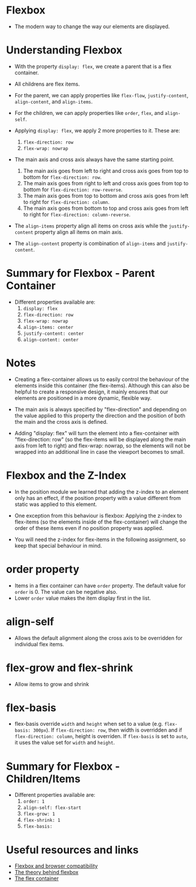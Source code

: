 # Flexbox

- The modern way to change the way our elements are displayed.

# Understanding Flexbox

- With the property `display: flex`, we create a parent that is a flex container.
- All childrens are flex items.
- For the parent, we can apply properties like `flex-flow`, `justify-content`, `align-content`, and `align-items`.
- For the children, we can apply properties like `order`, `flex`, and `align-self`.

- Applying `display: flex`, we apply 2 more properties to it. These are:

  1. `flex-direction: row`
  2. `flex-wrap: nowrap`

- The main axis and cross axis always have the same starting point.

  1. The main axis goes from left to right and cross axis goes from top to bottom for `flex-direction: row`.
  2. The main axis goes from right to left and cross axis goes from top to bottom for `flex-direction: row-reverse`.
  3. The main axis goes from top to bottom and cross axis goes from left to right for `flex-direction: column`.
  4. The main axis goes from bottom to top and cross axis goes from left to right for `flex-direction: column-reverse`.

- The `align-items` property align all items on cross axis while the `justify-content` property align all items on main axis.

- The `align-content` property is combination of `align-items` and `justify-content`.

# Summary for Flexbox - Parent Container

- Different properties available are:
  1. `display: flex`
  2. `flex-direction: row`
  3. `flex-wrap: nowrap`
  4. `align-items: center`
  5. `justify-content: center`
  6. `align-content: center`

# Notes

- Creating a flex-container allows us to easily control the behaviour of the elements inside this container (the flex-items). Although this can also be helpful to create a responsive design, it mainly ensures that our elements are positioned in a more dynamic, flexible way.

- The main axis is always specified by "flex-direction" and depending on the value applied to this property the direction and the position of both the main and the cross axis is defined.

- Adding "display: flex" will turn the element into a flex-container with "flex-direction: row" (so the flex-items will be displayed along the main axis from left to right) and flex-wrap: nowrap, so the elements will not be wrapped into an additional line in case the viewport becomes to small.​

# Flexbox and the Z-Index

- In the position module we learned that adding the z-index to an element only has an effect, if the position property with a value different from static was applied to this element.

- One exception from this behaviour is flexbox: Applying the z-index to flex-items (so the elements inside of the flex-container) will change the order of these items even if no position property was applied.

- You will need the z-index for flex-items in the following assignment, so keep that special behaviour in mind.

# order property

- Items in a flex container can have `order` property. The default value for `order` is 0. The value can be negative also.
- Lower `order` value makes the item display first in the list.

# align-self

- Allows the default alignment along the cross axis to be overridden for individual flex items.

# flex-grow and flex-shrink

- Allow items to grow and shrink

# flex-basis

- flex-basis override `width` and `height` when set to a value (e.g. `flex-basis: 300px`). If `flex-direction: row`, then width is overridden and if `flex-direction: column`, height is overriden. If `flex-basis` is set to `auto`, it uses the value set for `width` and `height`.

# Summary for Flexbox - Children/Items

- Different properties available are:
  1. `order: 1`
  2. `align-self: flex-start`
  3. `flex-grow: 1`
  4. `flex-shrink: 1`
  5. `flex-basis: `

# Useful resources and links

- [Flexbox and browser compatibility](https://caniuse.com/#search=flexbox)
- [The theory behind flexbox](https://developer.mozilla.org/en-US/docs/Web/CSS/CSS_Flexible_Box_Layout/Basic_Concepts_of_Flexbox)
- [The flex container](https://developer.mozilla.org/en-US/docs/Glossary/Flex_Container)
